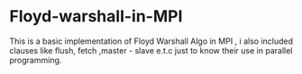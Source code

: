 # Floyd-warshall-in-MPI
This is a basic implementation of Floyd Warshall Algo in MPI , i also included clauses like flush, fetch ,master - slave e.t.c just to know their use in parallel programming.

